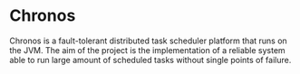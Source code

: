 # Chronos

Chronos is a fault-tolerant distributed task scheduler platform that runs on the JVM. The aim of the project is
the implementation of a reliable system able to run large amount of scheduled tasks without single points of failure.
